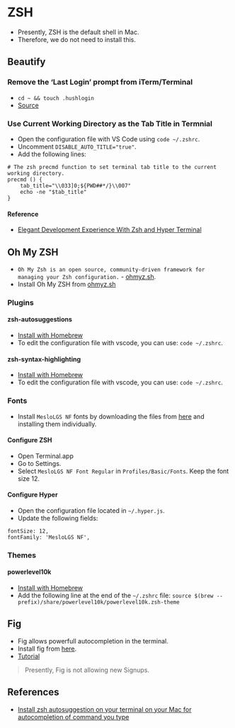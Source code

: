 # ZSH

* Presently, ZSH is the default shell in Mac.
* Therefore, we do not need to install this.

## Beautify

### Remove the ‘Last Login’ prompt from iTerm/Terminal

* `cd ~ && touch .hushlogin`
* [Source](https://medium.com/macoclock/how-to-remove-the-last-login-prompt-from-iterm-terminal-on-macos-8d70dea0f2e)

### Use Current Working Directory as the Tab Title in Termnial

* Open the configuration file with VS Code using `code ~/.zshrc`.
* Uncomment `DISABLE_AUTO_TITLE="true"`.
* Add the following lines:

```
# The zsh precmd function to set terminal tab title to the current working directory.
precmd () {
    tab_title="\\033]0;${PWD##*/}\\007"
    echo -ne "$tab_title"
}
```

#### Reference

* [Elegant Development Experience With Zsh and Hyper Terminal](https://robertcooper.me/post/elegant-development-experience-with-zsh-and-hyper-terminal)

## Oh My ZSH

* `Oh My Zsh is an open source, community-driven framework for managing your Zsh configuration.` - [ohmyz.sh](https://ohmyz.sh/).
* Install Oh My ZSH from [ohmyz.sh](https://ohmyz.sh/)

### Plugins

#### zsh-autosuggestions

* [Install with Homebrew](https://github.com/zsh-users/zsh-autosuggestions/blob/master/INSTALL.md#homebrew)
* To edit the configuration file with vscode, you can use: `code ~/.zshrc`.

#### zsh-syntax-highlighting

* [Install with Homebrew](https://github.com/zsh-users/zsh-syntax-highlighting/blob/master/INSTALL.md#using-packages)
* To edit the configuration file with vscode, you can use: `code ~/.zshrc`.

### Fonts

* Install `MesloLGS NF` fonts by downloading the files from [here](https://github.com/romkatv/powerlevel10k#manual-font-installation) and installing them individually.

#### Configure ZSH

* Open Terminal.app
* Go to Settings.
* Select `MesloLGS NF Font Regular` in `Profiles/Basic/Fonts`. Keep the font size 12.

#### Configure Hyper

* Open the configuration file located in `~/.hyper.js`.
* Update the following fields:

```
fontSize: 12,
fontFamily: 'MesloLGS NF',
```

### Themes

#### powerlevel10k

* [Install with Homebrew](https://formulae.brew.sh/formula/powerlevel10k)
* Add the following line at the end of the `~/.zshrc` file: `source $(brew --prefix)/share/powerlevel10k/powerlevel10k.zsh-theme`

## Fig

* Fig allows powerfull autocompletion in the terminal.
* Install fig from [here](https://fig.io/).
* [Tutorial](https://youtu.be/QsXbY33EX9w?t=243)
> Presently, Fig is not allowing new Signups.

## References

* [Install zsh autosuggestion on your terminal on your Mac for autocompletion of command you type](https://youtu.be/Gj5BuFwGK6o)

